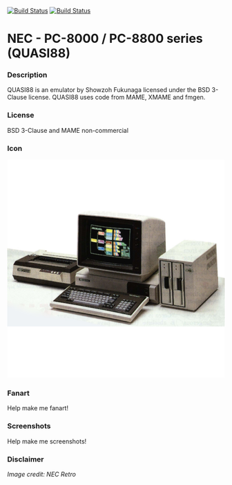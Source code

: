 [![Build Status](https://travis-ci.org/kodi-game/game.libretro.quasi88.svg?branch=master)](https://travis-ci.org/kodi-game/game.libretro.quasi88)
[![Build Status](https://ci.appveyor.com/api/projects/status/github/kodi-game/game.libretro.quasi88?svg=true)](https://ci.appveyor.com/project/kodi-game/game-libretro-quasi88)

# NEC - PC-8000 / PC-8800 series (QUASI88)

### Description

QUASI88 is an emulator by Showzoh Fukunaga licensed under the BSD 3-Clause license. QUASI88 uses code from MAME, XMAME and fmgen.

### License

BSD 3-Clause and MAME non-commercial

### Icon

![NEC - PC-8000 / PC-8800 series (QUASI88) icon](game.libretro.quasi88/resources/icon.png)

### Fanart

Help make me fanart!

### Screenshots

Help make me screenshots!

### Disclaimer

*Image credit: NEC Retro*
